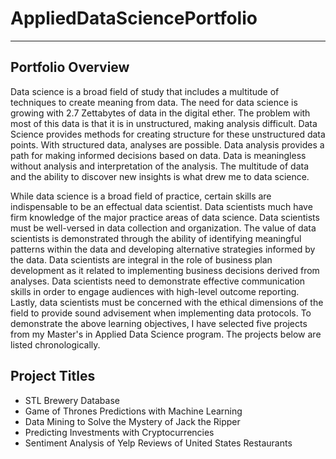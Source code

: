 # AppliedDataSciencePortfolio
---
## Portfolio Overview

Data science is a broad field of study that includes a multitude of techniques to create meaning from data. The need for data
science is growing with 2.7 Zettabytes of data in the digital ether. The problem with most of this data is that it is in unstructured, making analysis difficult. Data Science provides methods for creating structure for these unstructured data points. With structured data, analyses are possible. Data analysis provides a path for making informed decisions based on data. Data is meaningless without analysis and interpretation of the analysis. The multitude of data and the ability to discover new insights is what drew me to data science.

While data science is a broad field of practice, certain skills are indispensable to be an effectual data scientist. Data
scientists much have firm knowledge of the major practice areas of data science. Data scientists must be well-versed in data collection
and organization. The value of data scientists is demonstrated through the ability of identifying meaningful patterns within the data and
developing alternative strategies informed by the data. Data scientists are integral in the role of business plan development as it
related to implementing business decisions derived from analyses. Data scientists need to demonstrate effective communication skills in
order to engage audiences with high-level outcome reporting. Lastly, data scientists must be concerned with the ethical dimensions of the
field to provide sound advisement when implementing data protocols. To demonstrate the above learning objectives, I have selected five 
projects from my Master's in Applied Data Science program. The projects below are listed chronologically. 


## Project Titles
- STL Brewery Database
- Game of Thrones Predictions with Machine Learning
- Data Mining to Solve the Mystery of Jack the Ripper
- Predicting Investments with Cryptocurrencies
- Sentiment Analysis of Yelp Reviews of United States Restaurants 
